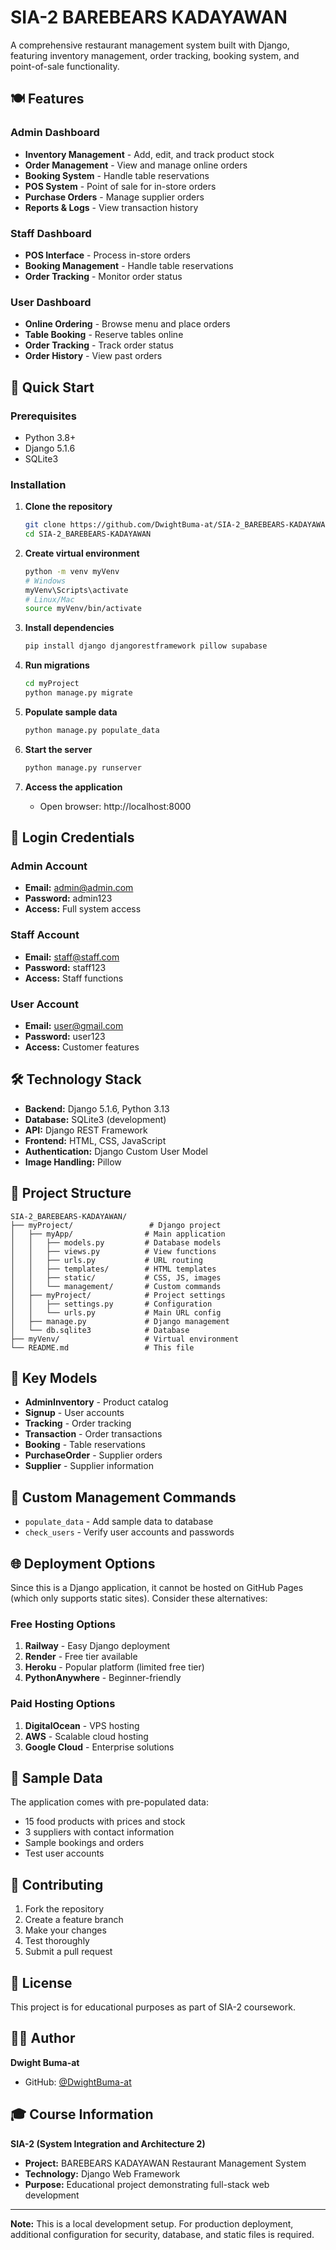 # SIA-2 BAREBEARS KADAYAWAN

A comprehensive restaurant management system built with Django, featuring inventory management, order tracking, booking system, and point-of-sale functionality.

## 🍽️ Features

### Admin Dashboard
- **Inventory Management** - Add, edit, and track product stock
- **Order Management** - View and manage online orders
- **Booking System** - Handle table reservations
- **POS System** - Point of sale for in-store orders
- **Purchase Orders** - Manage supplier orders
- **Reports & Logs** - View transaction history

### Staff Dashboard
- **POS Interface** - Process in-store orders
- **Booking Management** - Handle table reservations
- **Order Tracking** - Monitor order status

### User Dashboard
- **Online Ordering** - Browse menu and place orders
- **Table Booking** - Reserve tables online
- **Order Tracking** - Track order status
- **Order History** - View past orders

## 🚀 Quick Start

### Prerequisites
- Python 3.8+
- Django 5.1.6
- SQLite3

### Installation

1. **Clone the repository**
   ```bash
   git clone https://github.com/DwightBuma-at/SIA-2_BAREBEARS-KADAYAWAN.git
   cd SIA-2_BAREBEARS-KADAYAWAN
   ```

2. **Create virtual environment**
   ```bash
   python -m venv myVenv
   # Windows
   myVenv\Scripts\activate
   # Linux/Mac
   source myVenv/bin/activate
   ```

3. **Install dependencies**
   ```bash
   pip install django djangorestframework pillow supabase
   ```

4. **Run migrations**
   ```bash
   cd myProject
   python manage.py migrate
   ```

5. **Populate sample data**
   ```bash
   python manage.py populate_data
   ```

6. **Start the server**
   ```bash
   python manage.py runserver
   ```

7. **Access the application**
   - Open browser: http://localhost:8000

## 🔐 Login Credentials

### Admin Account
- **Email:** admin@admin.com
- **Password:** admin123
- **Access:** Full system access

### Staff Account
- **Email:** staff@staff.com
- **Password:** staff123
- **Access:** Staff functions

### User Account
- **Email:** user@gmail.com
- **Password:** user123
- **Access:** Customer features

## 🛠️ Technology Stack

- **Backend:** Django 5.1.6, Python 3.13
- **Database:** SQLite3 (development)
- **API:** Django REST Framework
- **Frontend:** HTML, CSS, JavaScript
- **Authentication:** Django Custom User Model
- **Image Handling:** Pillow

## 📁 Project Structure

```
SIA-2_BAREBEARS-KADAYAWAN/
├── myProject/                 # Django project
│   ├── myApp/                # Main application
│   │   ├── models.py         # Database models
│   │   ├── views.py          # View functions
│   │   ├── urls.py           # URL routing
│   │   ├── templates/        # HTML templates
│   │   ├── static/           # CSS, JS, images
│   │   └── management/       # Custom commands
│   ├── myProject/            # Project settings
│   │   ├── settings.py       # Configuration
│   │   └── urls.py           # Main URL config
│   ├── manage.py             # Django management
│   └── db.sqlite3            # Database
├── myVenv/                   # Virtual environment
└── README.md                 # This file
```

## 🎯 Key Models

- **AdminInventory** - Product catalog
- **Signup** - User accounts
- **Tracking** - Order tracking
- **Transaction** - Order transactions
- **Booking** - Table reservations
- **PurchaseOrder** - Supplier orders
- **Supplier** - Supplier information

## 🔧 Custom Management Commands

- `populate_data` - Add sample data to database
- `check_users` - Verify user accounts and passwords

## 🌐 Deployment Options

Since this is a Django application, it cannot be hosted on GitHub Pages (which only supports static sites). Consider these alternatives:

### Free Hosting Options
1. **Railway** - Easy Django deployment
2. **Render** - Free tier available
3. **Heroku** - Popular platform (limited free tier)
4. **PythonAnywhere** - Beginner-friendly

### Paid Hosting Options
1. **DigitalOcean** - VPS hosting
2. **AWS** - Scalable cloud hosting
3. **Google Cloud** - Enterprise solutions

## 📝 Sample Data

The application comes with pre-populated data:
- 15 food products with prices and stock
- 3 suppliers with contact information
- Sample bookings and orders
- Test user accounts

## 🤝 Contributing

1. Fork the repository
2. Create a feature branch
3. Make your changes
4. Test thoroughly
5. Submit a pull request

## 📄 License

This project is for educational purposes as part of SIA-2 coursework.

## 👨‍💻 Author

**Dwight Buma-at**
- GitHub: [@DwightBuma-at](https://github.com/DwightBuma-at)

## 🎓 Course Information

**SIA-2 (System Integration and Architecture 2)**
- **Project:** BAREBEARS KADAYAWAN Restaurant Management System
- **Technology:** Django Web Framework
- **Purpose:** Educational project demonstrating full-stack web development

---

**Note:** This is a local development setup. For production deployment, additional configuration for security, database, and static files is required.